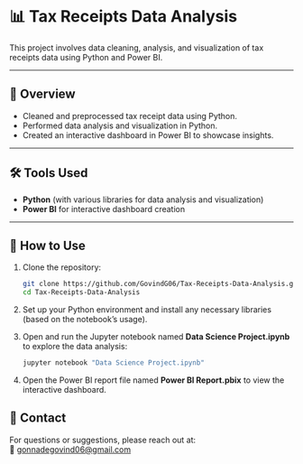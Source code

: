 # 📊 Tax Receipts Data Analysis

This project involves data cleaning, analysis, and visualization of tax receipts data using Python and Power BI.

---

## 📝 Overview

- Cleaned and preprocessed tax receipt data using Python.
- Performed data analysis and visualization in Python.
- Created an interactive dashboard in Power BI to showcase insights.

---

## 🛠️ Tools Used

- **Python** (with various libraries for data analysis and visualization)
- **Power BI** for interactive dashboard creation

---

## 🚀 How to Use

1. Clone the repository:
    ```bash
    git clone https://github.com/GovindG06/Tax-Receipts-Data-Analysis.git
    cd Tax-Receipts-Data-Analysis
    ```

2. Set up your Python environment and install any necessary libraries (based on the notebook’s usage).

3. Open and run the Jupyter notebook named **Data Science Project.ipynb** to explore the data analysis:
    ```bash
    jupyter notebook "Data Science Project.ipynb"
    ```

4. Open the Power BI report file named **Power BI Report.pbix** to view the interactive dashboard.


## 📧 Contact

For questions or suggestions, please reach out at:  
📧 gonnadegovind06@gmail.com
